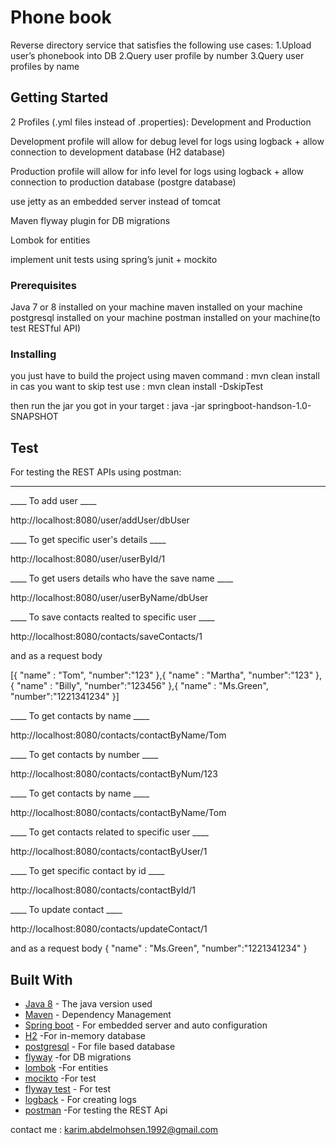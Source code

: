 # Phone book

Reverse directory service that satisfies the following use cases:
1.Upload user’s phonebook into DB
2.Query user profile by number
3.Query user profiles by name

## Getting Started

2 Profiles (.yml files instead of .properties): Development and Production 

Development profile will allow for debug level for logs using logback + allow connection to development database (H2 database)

Production profile will allow for info level for logs using logback + allow connection to production database (postgre database)

use jetty as an embedded server instead of tomcat

Maven flyway plugin for DB migrations

Lombok for entities

implement unit tests using spring’s junit + mockito


### Prerequisites

Java 7 or 8 installed on your machine
maven installed on your machine
postgresql installed on your machine
postman installed on your machine(to test RESTful API)

### Installing

you just have to build the project using maven command : mvn clean install
in cas you want to skip test use : mvn clean install -DskipTest

then run the jar you got in your target : java -jar springboot-handson-1.0-SNAPSHOT

## Test 

For testing the REST APIs using postman:
_________________________________________

____ To add user ____

http://localhost:8080/user/addUser/dbUser

____ To get specific user's details ____

http://localhost:8080/user/userById/1

____ To get users details who have the save name ____

http://localhost:8080/user/userByName/dbUser

____ To save contacts realted to specific user ____

http://localhost:8080/contacts/saveContacts/1

and as a request body

[{
	"name" : "Tom",
	"number":"123"
},{
	"name" : "Martha",
	"number":"123"
},{
	"name" : "Billy",
	"number":"123456"
},{
	"name" : "Ms.Green",
	"number":"1221341234"
}]

____ To get contacts by name ____

http://localhost:8080/contacts/contactByName/Tom

____ To get contacts by number ____

http://localhost:8080/contacts/contactByNum/123

____ To get contacts by name ____

http://localhost:8080/contacts/contactByName/Tom

____ To get contacts related to specific user ____

http://localhost:8080/contacts/contactByUser/1

____ To get specific contact by id ____

http://localhost:8080/contacts/contactById/1

____ To update contact ____

http://localhost:8080/contacts/updateContact/1

and as a request body
{
	"name" : "Ms.Green",
	"number":"1221341234"
}

## Built With

* [Java 8](http://www.oracle.com/technetwork/java/javase/overview/java8-2100321.html) - The java version used
* [Maven](https://maven.apache.org/) - Dependency Management
* [Spring boot](https://projects.spring.io/spring-boot/) - For embedded server and auto configuration
* [H2](http://www.h2database.com/html/main.html) -For in-memory database
* [postgresql](https://www.postgresql.org/) - For file based database
* [flyway](https://flywaydb.org/) -for DB migrations
* [lombok](https://projectlombok.org/) -For entities
* [mocikto](http://site.mockito.org/) -For test
* [flyway test](https://github.com/flyway/flyway-test-extensions) - For test
* [logback](https://logback.qos.ch/) - For creating logs
* [postman](https://chrome.google.com/webstore/detail/postman/fhbjgbiflinjbdggehcddcbncdddomop?hl=en) -For testing the REST Api

contact me : karim.abdelmohsen.1992@gmail.com


